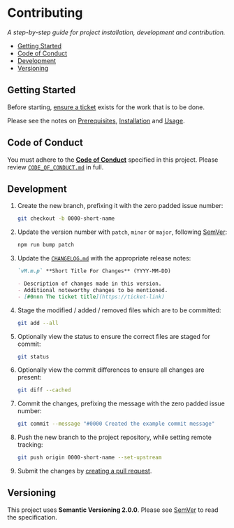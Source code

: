 # Contributing <!-- omit in toc -->

_A step-by-step guide for project installation, development and contribution._

- [Getting Started](#getting-started)
- [Code of Conduct](#code-of-conduct)
- [Development](#development)
- [Versioning](#versioning)

## Getting Started

Before starting, [ensure a ticket](https://dev.azure.com/techsmarts/TechSmarts/_boards/board/t/TechSmarts%20Team/Backlog%20items) exists for the work that is to be done.

Please see the notes on [Prerequisites](README.md#prerequisites), [Installation](README.md#installation) and [Usage](README.md#usage).

## Code of Conduct

You must adhere to the [**Code of Conduct**](CODE_OF_CONDUCT.md) specified in this project. Please review [`CODE_OF_CONDUCT.md`](CODE_OF_CONDUCT.md) in full.

## Development

1. Create the new branch, prefixing it with the zero padded issue number:

   ```sh
   git checkout -b 0000-short-name
   ```

2. Update the version number with `patch`, `minor` or `major`, following [SemVer](https://semver.org/):

   ```sh
   npm run bump patch
   ```

3. Update the [`CHANGELOG.md`](CHANGELOG.md) with the appropriate release notes:

   ```md
   `vM.m.p` **Short Title For Changes** (YYYY-MM-DD)

   - Description of changes made in this version.
   - Additional noteworthy changes to be mentioned.
   - [#0nnn The ticket title](https://ticket-link)
   ```

4. Stage the modified / added / removed files which are to be committed:

   ```sh
   git add --all
   ```

5. Optionally view the status to ensure the correct files are staged for commit:

   ```sh
   git status
   ```

6. Optionally view the commit differences to ensure all changes are present:

   ```sh
   git diff --cached
   ```

7. Commit the changes, prefixing the message with the zero padded issue number:

   ```sh
   git commit --message "#0000 Created the example commit message"
   ```

8. Push the new branch to the project repository, while setting remote tracking:

   ```sh
   git push origin 0000-short-name --set-upstream
   ```

9. Submit the changes by [creating a pull request](https://github.com/tforster/git-new/compare).

## Versioning

This project uses **Semantic Versioning 2.0.0**. Please see [SemVer](https://semver.org/) to read the specification.
